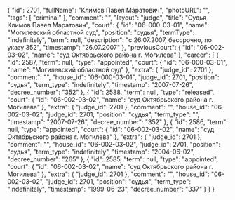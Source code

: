 {
    "id": 2701,
    "fullName": "Климов Павел Маратович",
    "photoURL": "",
    "tags": [
        "criminal"
    ],
    "comment": "",
    "layout": "judge",
    "title": "Судья Климов Павел Маратович",
    "court": {
        "id": "06-000-03-01",
        "name": "Могилевский областной суд",
        "position": "судья",
        "termType": "indefinitely",
        "term": null,
        "description": "c 26.07.2007, бессрочно, по указу 352",
        "timestamp": "26.07.2007"
    },
    "previousCourt": {
        "id": "06-002-03-02",
        "name": "суд Октябрьского района г. Могилева"
    },
    "career": [
        {
            "id": 2587,
            "term": null,
            "type": "appointed",
            "court": {
                "id": "06-000-03-01",
                "name": "Могилевский областной суд"
            },
            "extra": {
                "judge_id": 2701
            },
            "comment": "",
            "house_id": "06-000-03-01",
            "judge_id": 2701,
            "position": "судья",
            "term_type": "indefinitely",
            "timestamp": "2007-07-26",
            "decree_number": "352"
        },
        {
            "id": 2588,
            "term": null,
            "type": "released",
            "court": {
                "id": "06-002-03-02",
                "name": "суд Октябрьского района г. Могилева"
            },
            "extra": {
                "judge_id": 2701
            },
            "comment": "",
            "house_id": "06-002-03-02",
            "judge_id": 2701,
            "position": "судья",
            "term_type": "",
            "timestamp": "2007-07-26",
            "decree_number": "352"
        },
        {
            "id": 2586,
            "term": null,
            "type": "appointed",
            "court": {
                "id": "06-002-03-02",
                "name": "суд Октябрьского района г. Могилева"
            },
            "extra": {
                "judge_id": 2701
            },
            "comment": "",
            "house_id": "06-002-03-02",
            "judge_id": 2701,
            "position": "судья",
            "term_type": "indefinitely",
            "timestamp": "2004-06-02",
            "decree_number": "265"
        },
        {
            "id": 2585,
            "term": null,
            "type": "appointed",
            "court": {
                "id": "06-002-03-02",
                "name": "суд Октябрьского района г. Могилева"
            },
            "extra": {
                "judge_id": 2701
            },
            "comment": "",
            "house_id": "06-002-03-02",
            "judge_id": 2701,
            "position": "судья",
            "term_type": "indefinitely",
            "timestamp": "1999-06-23",
            "decree_number": "337"
        }
    ]
}